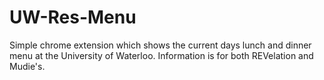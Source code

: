 UW-Res-Menu
===========

Simple chrome extension which shows the current days lunch and dinner menu at the University of Waterloo.  Information is for both REVelation and Mudie's.
